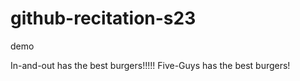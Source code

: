 # github-recitation-s23

demo

In-and-out has the best burgers!!!!!
Five-Guys has the best burgers!
